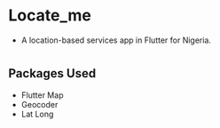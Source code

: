 
# Locate_me

- A location-based services app in Flutter for Nigeria.
#
## Packages Used
 
 - Flutter Map
 - Geocoder
 - Lat Long

##
